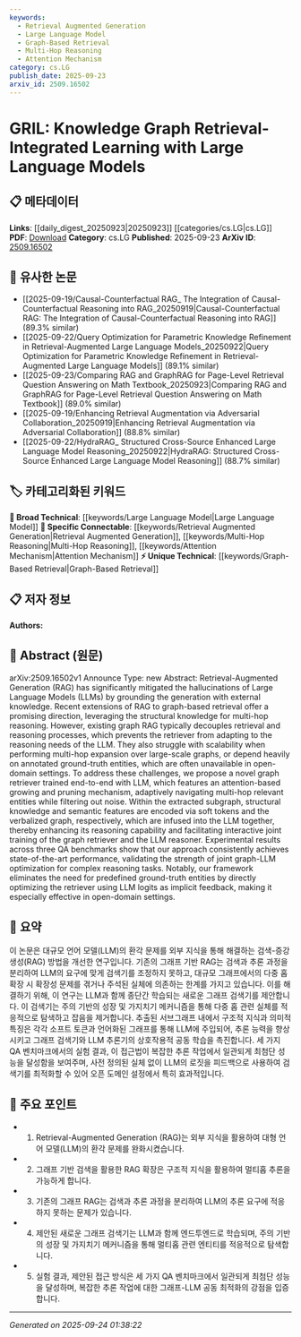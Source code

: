 ```yaml
---
keywords:
  - Retrieval Augmented Generation
  - Large Language Model
  - Graph-Based Retrieval
  - Multi-Hop Reasoning
  - Attention Mechanism
category: cs.LG
publish_date: 2025-09-23
arxiv_id: 2509.16502
---
```


<!-- KEYWORD_LINKING_METADATA:
{
  "processed_timestamp": "2025-09-24T01:38:22.107113",
  "vocabulary_version": "1.0",
  "selected_keywords": [
    "Retrieval Augmented Generation",
    "Large Language Model",
    "Graph-Based Retrieval",
    "Multi-Hop Reasoning",
    "Attention Mechanism"
  ],
  "rejected_keywords": [],
  "similarity_scores": {
    "Retrieval Augmented Generation": 0.8,
    "Large Language Model": 0.85,
    "Graph-Based Retrieval": 0.75,
    "Multi-Hop Reasoning": 0.77,
    "Attention Mechanism": 0.82
  },
  "extraction_method": "AI_prompt_based",
  "budget_applied": true,
  "candidates_json": {
    "candidates": [
      {
        "surface": "Retrieval-Augmented Generation",
        "canonical": "Retrieval Augmented Generation",
        "aliases": [
          "RAG"
        ],
        "category": "specific_connectable",
        "rationale": "RAG is a trending approach that integrates retrieval with generation, enhancing connectivity with related retrieval and generation techniques.",
        "novelty_score": 0.45,
        "connectivity_score": 0.85,
        "specificity_score": 0.7,
        "link_intent_score": 0.8
      },
      {
        "surface": "Large Language Models",
        "canonical": "Large Language Model",
        "aliases": [
          "LLM"
        ],
        "category": "broad_technical",
        "rationale": "LLMs are central to the paper's methodology and link well with other language model research.",
        "novelty_score": 0.3,
        "connectivity_score": 0.9,
        "specificity_score": 0.65,
        "link_intent_score": 0.85
      },
      {
        "surface": "Graph-Based Retrieval",
        "canonical": "Graph-Based Retrieval",
        "aliases": [
          "Graph Retrieval"
        ],
        "category": "unique_technical",
        "rationale": "This concept is unique to the paper's approach, focusing on retrieval using graph structures.",
        "novelty_score": 0.7,
        "connectivity_score": 0.6,
        "specificity_score": 0.8,
        "link_intent_score": 0.75
      },
      {
        "surface": "Multi-Hop Reasoning",
        "canonical": "Multi-Hop Reasoning",
        "aliases": [
          "Multi-Hop Inference"
        ],
        "category": "specific_connectable",
        "rationale": "Multi-hop reasoning is critical for complex question answering, linking to reasoning and inference tasks.",
        "novelty_score": 0.5,
        "connectivity_score": 0.78,
        "specificity_score": 0.72,
        "link_intent_score": 0.77
      },
      {
        "surface": "Attention-Based Mechanism",
        "canonical": "Attention Mechanism",
        "aliases": [
          "Attention-Based"
        ],
        "category": "specific_connectable",
        "rationale": "Attention mechanisms are pivotal in adapting retrieval to reasoning needs, connecting with neural network architectures.",
        "novelty_score": 0.4,
        "connectivity_score": 0.88,
        "specificity_score": 0.68,
        "link_intent_score": 0.82
      }
    ],
    "ban_list_suggestions": [
      "ground-truth entities",
      "open-domain settings"
    ]
  },
  "decisions": [
    {
      "candidate_surface": "Retrieval-Augmented Generation",
      "resolved_canonical": "Retrieval Augmented Generation",
      "decision": "linked",
      "scores": {
        "novelty": 0.45,
        "connectivity": 0.85,
        "specificity": 0.7,
        "link_intent": 0.8
      }
    },
    {
      "candidate_surface": "Large Language Models",
      "resolved_canonical": "Large Language Model",
      "decision": "linked",
      "scores": {
        "novelty": 0.3,
        "connectivity": 0.9,
        "specificity": 0.65,
        "link_intent": 0.85
      }
    },
    {
      "candidate_surface": "Graph-Based Retrieval",
      "resolved_canonical": "Graph-Based Retrieval",
      "decision": "linked",
      "scores": {
        "novelty": 0.7,
        "connectivity": 0.6,
        "specificity": 0.8,
        "link_intent": 0.75
      }
    },
    {
      "candidate_surface": "Multi-Hop Reasoning",
      "resolved_canonical": "Multi-Hop Reasoning",
      "decision": "linked",
      "scores": {
        "novelty": 0.5,
        "connectivity": 0.78,
        "specificity": 0.72,
        "link_intent": 0.77
      }
    },
    {
      "candidate_surface": "Attention-Based Mechanism",
      "resolved_canonical": "Attention Mechanism",
      "decision": "linked",
      "scores": {
        "novelty": 0.4,
        "connectivity": 0.88,
        "specificity": 0.68,
        "link_intent": 0.82
      }
    }
  ]
}
-->

# GRIL: Knowledge Graph Retrieval-Integrated Learning with Large Language Models

## 📋 메타데이터

**Links**: [[daily_digest_20250923|20250923]] [[categories/cs.LG|cs.LG]]
**PDF**: [Download](https://arxiv.org/pdf/2509.16502.pdf)
**Category**: cs.LG
**Published**: 2025-09-23
**ArXiv ID**: [2509.16502](https://arxiv.org/abs/2509.16502)

## 🔗 유사한 논문
- [[2025-09-19/Causal-Counterfactual RAG_ The Integration of Causal-Counterfactual Reasoning into RAG_20250919|Causal-Counterfactual RAG: The Integration of Causal-Counterfactual Reasoning into RAG]] (89.3% similar)
- [[2025-09-22/Query Optimization for Parametric Knowledge Refinement in Retrieval-Augmented Large Language Models_20250922|Query Optimization for Parametric Knowledge Refinement in Retrieval-Augmented Large Language Models]] (89.1% similar)
- [[2025-09-23/Comparing RAG and GraphRAG for Page-Level Retrieval Question Answering on Math Textbook_20250923|Comparing RAG and GraphRAG for Page-Level Retrieval Question Answering on Math Textbook]] (89.0% similar)
- [[2025-09-19/Enhancing Retrieval Augmentation via Adversarial Collaboration_20250919|Enhancing Retrieval Augmentation via Adversarial Collaboration]] (88.8% similar)
- [[2025-09-22/HydraRAG_ Structured Cross-Source Enhanced Large Language Model Reasoning_20250922|HydraRAG: Structured Cross-Source Enhanced Large Language Model Reasoning]] (88.7% similar)

## 🏷️ 카테고리화된 키워드
**🧠 Broad Technical**: [[keywords/Large Language Model|Large Language Model]]
**🔗 Specific Connectable**: [[keywords/Retrieval Augmented Generation|Retrieval Augmented Generation]], [[keywords/Multi-Hop Reasoning|Multi-Hop Reasoning]], [[keywords/Attention Mechanism|Attention Mechanism]]
**⚡ Unique Technical**: [[keywords/Graph-Based Retrieval|Graph-Based Retrieval]]

## 📋 저자 정보

**Authors:** 

## 📄 Abstract (원문)

arXiv:2509.16502v1 Announce Type: new 
Abstract: Retrieval-Augmented Generation (RAG) has significantly mitigated the hallucinations of Large Language Models (LLMs) by grounding the generation with external knowledge. Recent extensions of RAG to graph-based retrieval offer a promising direction, leveraging the structural knowledge for multi-hop reasoning. However, existing graph RAG typically decouples retrieval and reasoning processes, which prevents the retriever from adapting to the reasoning needs of the LLM. They also struggle with scalability when performing multi-hop expansion over large-scale graphs, or depend heavily on annotated ground-truth entities, which are often unavailable in open-domain settings. To address these challenges, we propose a novel graph retriever trained end-to-end with LLM, which features an attention-based growing and pruning mechanism, adaptively navigating multi-hop relevant entities while filtering out noise. Within the extracted subgraph, structural knowledge and semantic features are encoded via soft tokens and the verbalized graph, respectively, which are infused into the LLM together, thereby enhancing its reasoning capability and facilitating interactive joint training of the graph retriever and the LLM reasoner. Experimental results across three QA benchmarks show that our approach consistently achieves state-of-the-art performance, validating the strength of joint graph-LLM optimization for complex reasoning tasks. Notably, our framework eliminates the need for predefined ground-truth entities by directly optimizing the retriever using LLM logits as implicit feedback, making it especially effective in open-domain settings.

## 📝 요약

이 논문은 대규모 언어 모델(LLM)의 환각 문제를 외부 지식을 통해 해결하는 검색-증강 생성(RAG) 방법을 개선한 연구입니다. 기존의 그래프 기반 RAG는 검색과 추론 과정을 분리하여 LLM의 요구에 맞게 검색기를 조정하지 못하고, 대규모 그래프에서의 다중 홉 확장 시 확장성 문제를 겪거나 주석된 실체에 의존하는 한계를 가지고 있습니다. 이를 해결하기 위해, 이 연구는 LLM과 함께 종단간 학습되는 새로운 그래프 검색기를 제안합니다. 이 검색기는 주의 기반의 성장 및 가지치기 메커니즘을 통해 다중 홉 관련 실체를 적응적으로 탐색하고 잡음을 제거합니다. 추출된 서브그래프 내에서 구조적 지식과 의미적 특징은 각각 소프트 토큰과 언어화된 그래프를 통해 LLM에 주입되어, 추론 능력을 향상시키고 그래프 검색기와 LLM 추론기의 상호작용적 공동 학습을 촉진합니다. 세 가지 QA 벤치마크에서의 실험 결과, 이 접근법이 복잡한 추론 작업에서 일관되게 최첨단 성능을 달성함을 보여주며, 사전 정의된 실체 없이 LLM의 로짓을 피드백으로 사용하여 검색기를 최적화할 수 있어 오픈 도메인 설정에서 특히 효과적입니다.

## 🎯 주요 포인트

- 1. Retrieval-Augmented Generation (RAG)는 외부 지식을 활용하여 대형 언어 모델(LLM)의 환각 문제를 완화시켰습니다.
- 2. 그래프 기반 검색을 활용한 RAG 확장은 구조적 지식을 활용하여 멀티홉 추론을 가능하게 합니다.
- 3. 기존의 그래프 RAG는 검색과 추론 과정을 분리하여 LLM의 추론 요구에 적응하지 못하는 문제가 있습니다.
- 4. 제안된 새로운 그래프 검색기는 LLM과 함께 엔드투엔드로 학습되며, 주의 기반의 성장 및 가지치기 메커니즘을 통해 멀티홉 관련 엔티티를 적응적으로 탐색합니다.
- 5. 실험 결과, 제안된 접근 방식은 세 가지 QA 벤치마크에서 일관되게 최첨단 성능을 달성하며, 복잡한 추론 작업에 대한 그래프-LLM 공동 최적화의 강점을 입증합니다.


---

*Generated on 2025-09-24 01:38:22*